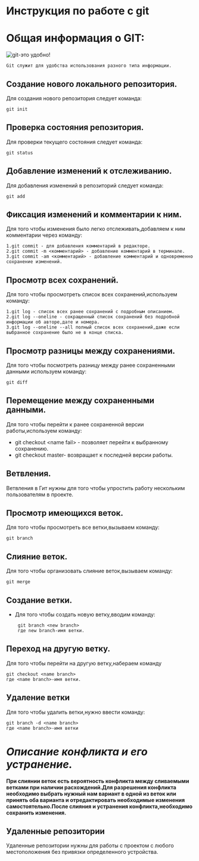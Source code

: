# **Инструкция по работе с git**

# Общая информация о GIT:

![git-это удобно!](gitpichure.png)

    Git служит для удобства использования разного типа информации. 

## Создание нового локального репозитория.

Для создания нового репозитория следует команда:

    git init

## Проверка состояния репозитория. 

Для проверки текущего состояния следует команда:

    git status

## Добавление изменений к отслеживанию.

Для добавления изменений в репозиторий следует команда:

    git add

## Фиксация изменений и комментарии к ним.

Для того чтобы изменения было легко отслеживать,добавляем к ним комментарии через команду:

    1.git commit - для добавления комментарий в редакторе.
    2.git commit -m <комментарий> - добавление комментарий в терминале.
    3.git commit -am <комментарий> - добавление комментарий и одновременно сохранение изменений.

## Просмотр всех сохранений.

Для того чтобы просмотреть список всех сохранений,используем команду:

    1.git log - список всех ранее сохранений с подробным описанием.
    2.git log --oneline - сокращенный список сохранений без подробной информации об авторе,дате и номера.
    3.git log --oneline --all полный список всех сохранений,даже если выбранное сохранение было не в конце списка.

## Просмотр разницы между сохранениями.
Для того чтобы посмотреть разницу между ранее сохраненными данными используем команду:

    git diff

## Перемещение между сохраненными данными.
Для того чтобы перейти к ранее сохраненной версии работы,используем команду:

* git checkout \<name fail\> - позволяет перейти к выбранному сохранению.
* git checkout master- возвращает к последней версии работы. 

## Ветвления.
Ветвления в Гит нужны для того чтобы упростить работу нескольким пользователям в проекте.
## Просмотр имеющихся веток.
Для того чтобы просмотреть все ветки,вызываем команду:

    git branch
    
## Слияние веток.
Для того чтобы организовать слияние веток,вызываем команду:

    git merge
    
## Создание ветки.
* Для того чтобы создать новую ветку,вводим команду:
    
       git branch <new branch>
       где new branch-имя ветки.

## Переход на другую ветку.
Для того чтобы перейти на другую ветку,набераем команду

    git checkout <name branch>
    где <name branch>-имя ветки.

## Удаление ветки
Для того чтобы удалить ветки,нужно ввести команду:

    git branch -d <name branch>
    где <name branch>-имя ветки

# _Описание конфликта и его устранение._
__При слиянии веток есть вероятность конфликта между сливаемыми ветками при наличии расхождений.Для разрешения конфликта необходимо выбрать нужный нам вариант в одной из веток или принять оба варианта и отредактировать необходимые изменения самостоятельно.После слияния и устранения конфликта,необходимо сохранить изменения.__

## Удаленные репозитории
Удаленные репозитории нужны для работы с проектом с любого местоположения без привязки определенного устройства.



